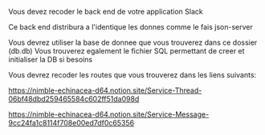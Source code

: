 Vous devez recoder le back end de votre application Slack

Ce back end distribura a l'identique les donnes comme le fais json-server

Vous devrez utiliser la base de donnee que vous trouverez dans ce dossier
(db.db)
Vous trouverez egalement le fichier SQL permettant de creer et initialiser la DB si besoins


Vous devrez recoder les routes que vous trouverez dans les liens suivants:

https://nimble-echinacea-d64.notion.site/Service-Thread-06bf48dbd259465584c602ff51da098d

https://nimble-echinacea-d64.notion.site/Service-Message-9cc24fa1c8114f708e00ed7df0c65356

